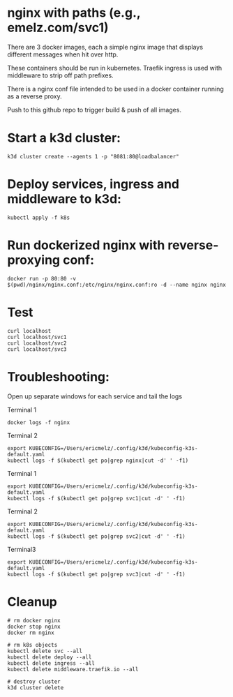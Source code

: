# nginx with paths (e.g., emelz.com/svc1)

There are 3 docker images, each a simple nginx image that displays
different messages when hit over http.

These containers should be run in kubernetes.
Traefik ingress is used with middleware to strip off path prefixes.

There is a nginx conf file intended to be used in a docker container
running as a reverse proxy.

Push to this github repo to trigger build & push of all images.

# Start a k3d cluster:

```
k3d cluster create --agents 1 -p "8081:80@loadbalancer"
```

# Deploy services, ingress and middleware to k3d:
```
kubectl apply -f k8s
```

# Run dockerized nginx with reverse-proxying conf:
```
docker run -p 80:80 -v $(pwd)/nginx/nginx.conf:/etc/nginx/nginx.conf:ro -d --name nginx nginx
```

# Test
```
curl localhost
curl localhost/svc1
curl localhost/svc2
curl localhost/svc3
```

# Troubleshooting:
Open up separate windows for each service and tail the logs

Terminal 1
```
docker logs -f nginx
```
Terminal 2
```
export KUBECONFIG=/Users/ericmelz/.config/k3d/kubeconfig-k3s-default.yaml
kubectl logs -f $(kubectl get po|grep nginx|cut -d' ' -f1)
```

Terminal 1
```
export KUBECONFIG=/Users/ericmelz/.config/k3d/kubeconfig-k3s-default.yaml
kubectl logs -f $(kubectl get po|grep svc1|cut -d' ' -f1)
```
Terminal 2
```
export KUBECONFIG=/Users/ericmelz/.config/k3d/kubeconfig-k3s-default.yaml
kubectl logs -f $(kubectl get po|grep svc2|cut -d' ' -f1)
```
Terminal3
```
export KUBECONFIG=/Users/ericmelz/.config/k3d/kubeconfig-k3s-default.yaml
kubectl logs -f $(kubectl get po|grep svc3|cut -d' ' -f1)
```

# Cleanup
```
# rm docker nginx
docker stop nginx
docker rm nginx

# rm k8s objects
kubectl delete svc --all
kubectl delete deploy --all
kubectl delete ingress --all
kubectl delete middleware.traefik.io --all

# destroy cluster
k3d cluster delete
```